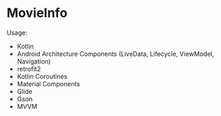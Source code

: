 # MovieInfo

Usage:
- Kotlin
- Android Architecture Components (LiveData, Lifecycle, ViewModel, Navigation)
- retrofit2
- Kotlin Coroutines
- Material Components
- Glide
- Gson
- MVVM
